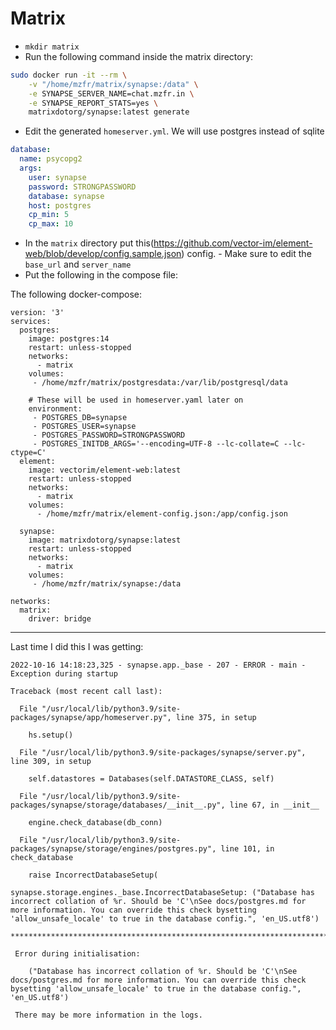 # Matrix

- `mkdir matrix`
- Run the following command inside the matrix directory:
```bash
sudo docker run -it --rm \
    -v "/home/mzfr/matrix/synapse:/data" \
    -e SYNAPSE_SERVER_NAME=chat.mzfr.in \
    -e SYNAPSE_REPORT_STATS=yes \
    matrixdotorg/synapse:latest generate
```

- Edit the generated `homeserver.yml`. We will use postgres instead of sqlite
```yml
database:
  name: psycopg2
  args:
    user: synapse
    password: STRONGPASSWORD
    database: synapse
    host: postgres
    cp_min: 5
    cp_max: 10
```

- In the `matrix` directory put this(https://github.com/vector-im/element-web/blob/develop/config.sample.json) config.
		- Make sure to edit the `base_url` and `server_name`
- Put the following in the compose file:

The following docker-compose:

```docker
version: '3'
services:
  postgres:
    image: postgres:14
    restart: unless-stopped
    networks:
      - matrix
    volumes:
     - /home/mzfr/matrix/postgresdata:/var/lib/postgresql/data

    # These will be used in homeserver.yaml later on
    environment:
     - POSTGRES_DB=synapse
     - POSTGRES_USER=synapse
     - POSTGRES_PASSWORD=STRONGPASSWORD
     - POSTGRES_INITDB_ARGS='--encoding=UTF-8 --lc-collate=C --lc-ctype=C'
  element:
    image: vectorim/element-web:latest
    restart: unless-stopped
    networks:
      - matrix
    volumes:
      - /home/mzfr/matrix/element-config.json:/app/config.json
        
  synapse:
    image: matrixdotorg/synapse:latest
    restart: unless-stopped
    networks:
      - matrix
    volumes:
     - /home/mzfr/matrix/synapse:/data

networks:
  matrix:
    driver: bridge
```

***

Last time I did this I was getting: 
```
2022-10-16 14:18:23,325 - synapse.app._base - 207 - ERROR - main - Exception during startup

Traceback (most recent call last):

  File "/usr/local/lib/python3.9/site-packages/synapse/app/homeserver.py", line 375, in setup

    hs.setup()

  File "/usr/local/lib/python3.9/site-packages/synapse/server.py", line 309, in setup

    self.datastores = Databases(self.DATASTORE_CLASS, self)

  File "/usr/local/lib/python3.9/site-packages/synapse/storage/databases/__init__.py", line 67, in __init__

    engine.check_database(db_conn)

  File "/usr/local/lib/python3.9/site-packages/synapse/storage/engines/postgres.py", line 101, in check_database

    raise IncorrectDatabaseSetup(

synapse.storage.engines._base.IncorrectDatabaseSetup: ("Database has incorrect collation of %r. Should be 'C'\nSee docs/postgres.md for more information. You can override this check bysetting 'allow_unsafe_locale' to true in the database config.", 'en_US.utf8')

**********************************************************************************

 Error during initialisation:

    ("Database has incorrect collation of %r. Should be 'C'\nSee docs/postgres.md for more information. You can override this check bysetting 'allow_unsafe_locale' to true in the database config.", 'en_US.utf8')

 There may be more information in the logs.
```
